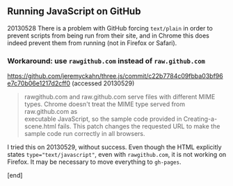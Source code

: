 ## Running JavaScript on GitHub

20130528 There is a problem with GitHub forcing `text/plain` in order to prevent scripts from being run from their site, and in Chrome this does indeed prevent them from running (not in Firefox or Safari). 

### Workaround: use `rawgithub.com` instead of `raw.github.com`

https://github.com/jeremyckahn/three.js/commit/c22b7784c09fbba03bf96e7c70b06e1217d2cff0 (accessed 20130529)

 > rawgithub.com and raw.github.com serve files with different MIME types. 
 > Chrome doesn't treat the MIME type served from raw.github.com as  
 > executable JavaScript, so the sample code provided in Creating-a-scene.html 
 > fails.  This patch changes the requested URL to make the sample code 
 > run correctly in all browsers.

I tried this on 20130529, without success. Even though the HTML explicitly states `type="text/javascript"`, even with `rawgithub.com`, it is not working on Firefox. It may be necessary to move everything to `gh-pages`.

[end]
